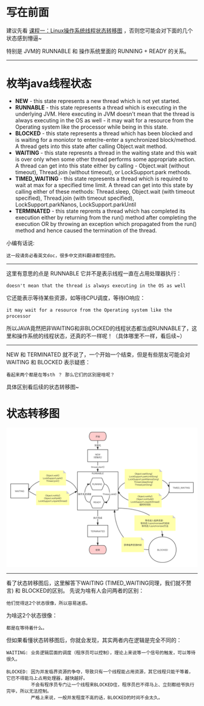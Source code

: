 # 写在前面
建议先看 [课程一：Linux操作系统线程状态转移图](https://fatpo.github.io/#/并发编程/线程/课程一：Linux操作系统线程状态转移图) ，否则您可能会对下面的几个状态感到懵逼~

特别是 JVM的 RUNNABLE 和 操作系统里面的 RUNNING + READY 的关系。

---

# 枚举java线程状态

- <b>NEW</b> - this state represents a new thread which is not yet started.
- <b>RUNNABLE</b> - this state represents a thread which is executing in the underlying JVM. Here executing in JVM doesn't mean that the thread is always executing in the OS as well - it may wait for a resource from the Operating system like the processor while being in this state.
- <b>BLOCKED</b> - this state represents a thread which has been blocked and is waiting for a moniotor to enter/re-enter a synchronized block/method. A thread gets into this state after calling Object.wait method.
- <b>WAITING</b> - this state represnts a thread in the waiting state and this wait is over only when some other thread performs some appropriate action. A thread can get into this state either by calling - Object.wait (without timeout), Thread.join (without timeout), or LockSupport.park methods.
- <b>TIMED_WAITING</b> - this state represents a thread which is required to wait at max for a specified time limit. A thread can get into this state by calling either of these methods: Thread.sleep, Object.wait (with timeout specified), Thread.join (with timeout specified), LockSupport.parkNanos, LockSupport.parkUntil
- <b>TERMINATED</b> - this state reprents a thread which has completed its execution either by returning from the run() method after completing the execution OR by throwing an exception which propagated from the run() method and hence caused the termination of the thread.

小编有话说:
```
这一段请务必看英文doc，很多中文资料翻译都怪怪的。
```

---
这里有意思的点是 RUNNABLE 它并不是表示线程一直在占用处理器执行：
```
doesn't mean that the thread is always executing in the OS as well
```
它还能表示等待某些资源，如等待CPU调度，等待IO响应：
```
it may wait for a resource from the Operating system like the processor
```
所以JAVA竟然把非WAITING和非BLOCKED的线程状态都当成RUNNABLE了，这里和操作系统的线程状态，还真的不一样呢！（具体哪里不一样，看后续~）

---

NEW 和 TERMINATED 就不说了，一个开始一个结束，但是有些朋友可能会对WAITING 和 BLOCKED 表示疑惑：
```
看起来两个都是在等sth ？ 那么它们的区别是啥呢？
```
具体区别看后续的状态转移图~

# 状态转移图


![](../imgs/2021-03-23-Java线程转移图.png)

---

看了状态转移图后，这里解答下WAITING (TIMED_WAITING同理，我们就不赘言) 和 BLOCKED的区别。
先说为啥有人会问两者的区别：
```
他们觉得这2个状态很像，所以容易迷惑。
```
为啥这2个状态很像：
```
都是在等待着什么。
```
但如果看懂状态转移图后，你就会发现，其实两者内在逻辑是完全不同的：
```
WAITING: 业务逻辑层面的调度（程序员可以控制），理论上来说等一个信号的触发，可以等待很久。

BLOCKED: 因为并发临界资源的争夺，导致只有一个线程能占用资源，其它线程只能干等着，它巴不得能马上占用处理器，越快越好。
         不会有程序员专门让一个线程来BLOCKED住，程序员巴不得马上、立刻都给爷执行完毕，所以无法控制。
         严格上来说，一般并发程度不高的话，BLOCKED的时间不会太久。
```